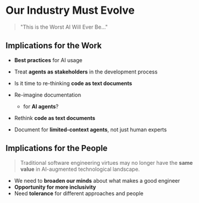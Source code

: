 # Our Industry Must Evolve

> "This is the Worst AI Will Ever Be..."

## Implications for the Work

- **Best practices** for AI usage
- Treat **agents as stakeholders** in the development process
- Is it time to re-thinking **code as text documents**
- Re-imagine documentation
    - for **AI agents**?

- Rethink **code as text documents**
- Document for **limited-context agents**, not just human experts

## Implications for the People


> Traditional software engineering virtues may no longer have the **same value** in AI-augmented technological landscape.

- We need to **broaden our minds** about what makes a good engineer
- **Opportunity for more inclusivity**
- Need **tolerance** for different approaches and people
